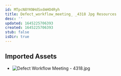 ```yaml
---
id: MTpcN8YKNHdSxdmHO4Ryh
title: Defect_workflow_meeting_ _4318 Jpg Resources
desc: ''
updated: 1645225706393
created: 1645225706393
stub: false
isDir: true
---
```

## Imported Assets
- ![Defect Workflow Meeting - 4318.jpg](/assets/defect-workflow-meeting---4318.jpg)
